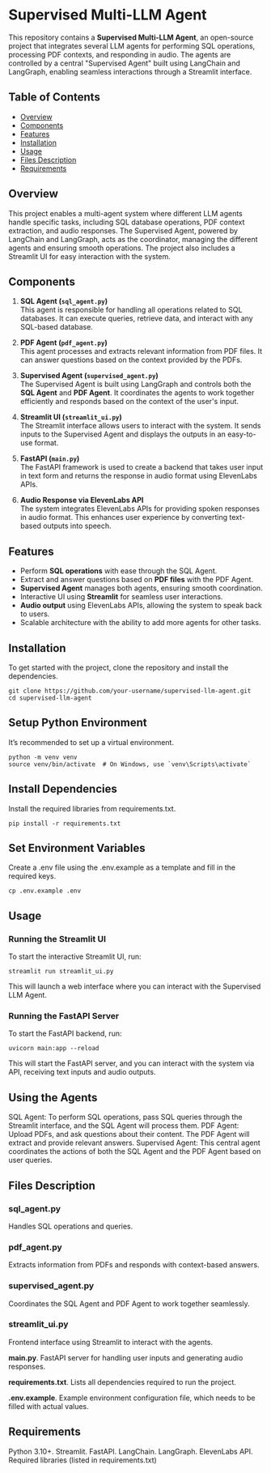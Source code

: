 # Supervised Multi-LLM Agent

This repository contains a **Supervised Multi-LLM Agent**, an open-source project that integrates several LLM agents for performing SQL operations, processing PDF contexts, and responding in audio. The agents are controlled by a central "Supervised Agent" built using LangChain and LangGraph, enabling seamless interactions through a Streamlit interface.

## Table of Contents

- [Overview](#overview)
- [Components](#components)
- [Features](#features)
- [Installation](#installation)
- [Usage](#usage)
- [Files Description](#files-description)
- [Requirements](#requirements)

## Overview

This project enables a multi-agent system where different LLM agents handle specific tasks, including SQL database operations, PDF context extraction, and audio responses. The Supervised Agent, powered by LangChain and LangGraph, acts as the coordinator, managing the different agents and ensuring smooth operations. The project also includes a Streamlit UI for easy interaction with the system.

## Components

1. **SQL Agent (`sql_agent.py`)**  
   This agent is responsible for handling all operations related to SQL databases. It can execute queries, retrieve data, and interact with any SQL-based database.

2. **PDF Agent (`pdf_agent.py`)**  
   This agent processes and extracts relevant information from PDF files. It can answer questions based on the context provided by the PDFs.

3. **Supervised Agent (`supervised_agent.py`)**  
   The Supervised Agent is built using LangGraph and controls both the **SQL Agent** and **PDF Agent**. It coordinates the agents to work together efficiently and responds based on the context of the user's input.

4. **Streamlit UI (`streamlit_ui.py`)**  
   The Streamlit interface allows users to interact with the system. It sends inputs to the Supervised Agent and displays the outputs in an easy-to-use format.

5. **FastAPI (`main.py`)**  
   The FastAPI framework is used to create a backend that takes user input in text form and returns the response in audio format using ElevenLabs APIs.

6. **Audio Response via ElevenLabs API**  
   The system integrates ElevenLabs APIs for providing spoken responses in audio format. This enhances user experience by converting text-based outputs into speech.

## Features

- Perform **SQL operations** with ease through the SQL Agent.
- Extract and answer questions based on **PDF files** with the PDF Agent.
- **Supervised Agent** manages both agents, ensuring smooth coordination.
- Interactive UI using **Streamlit** for seamless user interactions.
- **Audio output** using ElevenLabs APIs, allowing the system to speak back to users.
- Scalable architecture with the ability to add more agents for other tasks.

## Installation

To get started with the project, clone the repository and install the dependencies.

```
git clone https://github.com/your-username/supervised-llm-agent.git
cd supervised-llm-agent
```
## Setup Python Environment
It’s recommended to set up a virtual environment.

```
python -m venv venv
source venv/bin/activate  # On Windows, use `venv\Scripts\activate`
```
## Install Dependencies
Install the required libraries from requirements.txt.

```
pip install -r requirements.txt
```

## Set Environment Variables
Create a .env file using the .env.example as a template and fill in the required keys.

```
cp .env.example .env
```
## Usage
### Running the Streamlit UI
To start the interactive Streamlit UI, run:

```
streamlit run streamlit_ui.py
```
This will launch a web interface where you can interact with the Supervised LLM Agent.

### Running the FastAPI Server
To start the FastAPI backend, run:

```
uvicorn main:app --reload
```
This will start the FastAPI server, and you can interact with the system via API, receiving text inputs and audio outputs.

## Using the Agents
SQL Agent: To perform SQL operations, pass SQL queries through the Streamlit interface, and the SQL Agent will process them.
PDF Agent: Upload PDFs, and ask questions about their content. The PDF Agent will extract and provide relevant answers.
Supervised Agent: This central agent coordinates the actions of both the SQL Agent and the PDF Agent based on user queries.

## Files Description
### sql_agent.py
Handles SQL operations and queries.

### pdf_agent.py
Extracts information from PDFs and responds with context-based answers.

### supervised_agent.py
Coordinates the SQL Agent and PDF Agent to work together seamlessly.

### streamlit_ui.py
Frontend interface using Streamlit to interact with the agents.

**main.py**.  FastAPI server for handling user inputs and generating audio responses.

**requirements.txt**.  Lists all dependencies required to run the project.

**.env.example**.  Example environment configuration file, which needs to be filled with actual values.

## Requirements
Python 3.10+.  Streamlit.  FastAPI.  LangChain.  LangGraph.  ElevenLabs API.  Required libraries (listed in requirements.txt)
